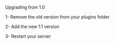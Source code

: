 Upgrading from 1.0

1- Remove the old version from your plugins folder

2- Add the new 1.1 version

3- Restart your server
